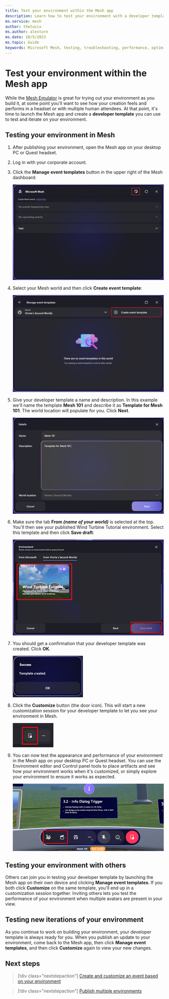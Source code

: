 ```yaml
---
title: Test your environment within the Mesh app
description: Learn how to test your environment with a developer template.
ms.service: mesh
author: thetuvix
ms.author: alexturn
ms.date: 10/5/2023
ms.topic: Guide
keywords: Microsoft Mesh, testing, troubleshooting, performance, optimizing
---
```


# Test your environment within the Mesh app

While the [Mesh Emulator](../debug-and-optimize-performance/mesh-emulator.md) is great for trying out your environment as you build it, at some point you'll want to see how your creation feels and performs in a headset or with multiple human attendees. At that point, it's time to launch the Mesh app and create a **developer template** you can use to test and iterate on your environment.

## Testing your environment in Mesh

1. After publishing your environment, open the Mesh app on your desktop PC or Quest headset.
1. Log in with your corporate account.
1. Click the **Manage event templates** button in the upper right of the Mesh dashboard:

    ![A screen shot of the Mesh app with the Manage event templates button highlighted.](../../media/sample-mesh-101/030-event-templates-button.png) 

1. Select your Mesh world and then click **Create event template**:

    ![A screen shot of the Mesh app with the create event template button highlighted.](../../media/sample-mesh-101/031-create-event-template-button.png) 

1. Give your developer template a name and description. In this example we'll name the template **Mesh 101** and describe it as **Template for Mesh 101**. The world location will populate for you. Click **Next**.

    ![A screen shot of the Mesh app with the name and description fields filled in.](../../media/sample-mesh-101/032-template-name-and-description.png) 

1. Make sure the tab **From *(name of your world)*** is selected at the top. You'll then see your published Wind Turbine Tutorial environment. Select this template and then click **Save draft**: 

    ![A screen shot of the Mesh app with the save draft button for your template highlighted.](../../media/sample-mesh-101/033-save-draft-button.png)

1. You should get a confirmation that your developer template was created. Click **OK**.

    ![A screen shot of the Mesh app with the sucess template created dialog displayed.](../../media/sample-mesh-101/034-success-dialog.png)

1. Click the **Customize** button (the door icon). This will start a new customization session for your developer template to let you see your environment in Mesh.
 
    ![A screen shot of the Mesh app with the customize button for your newly created template highlighted.](../../media/sample-mesh-101/035-customize-button.png)

1. You can now test the appearance and performance of your environment in the Mesh app on your desktop PC or Quest headset. You can use the Environment editor and Control panel tools to place artifacts and see how your environment works when it's customized, or simply explore your environment to ensure it works as expected.

    ![___](../../media/sample-mesh-101/493-info-dialog-buttons-highlighted.png)

## Testing your environment with others

Others can join you in testing your developer template by launching the Mesh app on their own device and clicking **Manage event templates**. If you both click **Customize** on the same template, you'll end up in a customization session together. Inviting others lets you test the performance of your environment when multiple avatars are present in your view.

## Testing new iterations of your environment

As you continue to work on building your environment, your developer template is always ready for you. When you publish an update to your environment, come back to the Mesh app, then click **Manage event templates**, and then click **Customize** again to view your new changes.

## Next steps

> [!div class="nextstepaction"]
> [Create and customize an event based on your environment](../../../mesh/events-guide/events-overview.md)

> [!div class="nextstepaction"]
> [Publish multiple environments](./publish-multiple-environments.md)